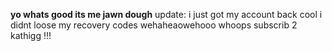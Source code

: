 **yo whats good its me jawn dough**
update: i just got my account back cool i didnt loose my recovery codes wehaheaowehooo whoops
subscrib 2 kathigg !!!
